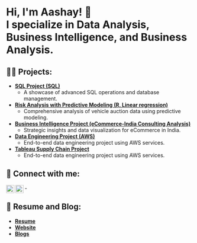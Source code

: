 <h1>
  Hi, I'm Aashay! 👋<br/>
  I <a class="specialize">specialize in Data Analysis</a>, 
  <a class="specialize">Business Intelligence</a>, and 
  <a class="specialize">Business Analysis</a>.
</h1>

<h2>👨‍💻 Projects:</h2>

- <b>[**SQL Project (SQL)**](https://github.com/ashz1/SQLproject)</b>
  - A showcase of advanced SQL operations and database management.
- <b>[**Risk Analysis with Predictive Modeling (R, Linear regression)**](https://github.com/ashz1/Carvana-R-Project)</b>
  - Comprehensive analysis of vehicle auction data using predictive modeling.
- <b>[**Business Intelligence Project (eCommerce-India Consulting Analysis)**](https://ashz1.github.io/posts/eCommerce-India-Consulting-Analysis)</b>
  - Strategic insights and data visualization for eCommerce in India.
- <b>[**Data Engineering Project (AWS)**](https://github.com/ashz1/DataEngg)</b>
  - End-to-end data engineering project using AWS services.
- <b>[**Tableau Supply Chain Project**](https://ashz1.github.io/posts/Tableau)</b>
  - End-to-end data engineering project using AWS services.

<h2>🤳 Connect with me:</h2>

[<img align="left" alt="Aashay Zende | LinkedIn" width="22px" src="https://cdn.jsdelivr.net/npm/simple-icons@v3/icons/linkedin.svg" />][linkedin]
[<img align="left" alt="Aashay Zende | Instagram" width="22px" src="https://cdn.jsdelivr.net/npm/simple-icons@v3/icons/instagram.svg" />][instagram]

[instagram]: https://www.instagram.com/aashay.zi/
[linkedin]: https://www.linkedin.com/in/aashay-zende-3018209b/
-
<h2>📄 Resume and Blog:</h2>

- <a href="https://ashz1.github.io/posts/Resume"><b>Resume</b></a>
- <a href="https://ashz1.github.io/"><b>Website</b></a>
- <a href="https://ashz1.github.io/posts/"><b>Blogs</b></a>
